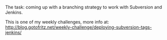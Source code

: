 The task: coming up with a branching strategy to work with Subversion and Jenkins.

This is one of my weekly challenges, more info at: http://blog.gotofritz.net/weekly-challenge/deploying-subversion-tags-jenkins/

